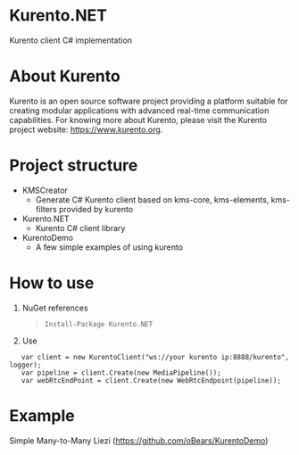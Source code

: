 # Kurento.NET
Kurento client C# implementation
# About Kurento
Kurento is an open source software project providing a platform suitable for creating modular applications with advanced real-time communication capabilities. For knowing more about Kurento, please visit the Kurento project website: https://www.kurento.org.
# Project structure

+ KMSCreator
   + Generate C# Kurento client based on kms-core, kms-elements, kms-filters provided by kurento
+ Kurento.NET
   + Kurento C# client library
+ KurentoDemo
   + A few simple examples of using kurento

# How to use

1. NuGet references
   > ```Install-Package Kurento.NET```
2. Use
 ```
    var client = new KurentoClient("ws://your kurento ip:8888/kurento", logger);
    var pipeline = client.Create(new MediaPipeline());
    var webRtcEndPoint = client.Create(new WebRtcEndpoint(pipeline));
```

# Example

Simple Many-to-Many Liezi
(https://github.com/oBears/KurentoDemo)
